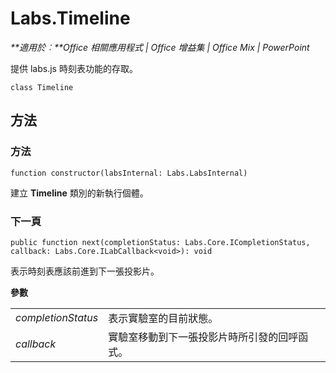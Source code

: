 
# Labs.Timeline

 _**適用於︰**Office 相關應用程式 | Office 增益集 | Office Mix | PowerPoint_

提供 labs.js 時刻表功能的存取。

```
class Timeline
```


## 方法




### 方法

 `function constructor(labsInternal: Labs.LabsInternal)`

建立 **Timeline** 類別的新執行個體。


### 下一頁

 `public function next(completionStatus: Labs.Core.ICompletionStatus, callback: Labs.Core.ILabCallback<void>): void`

表示時刻表應該前進到下一張投影片。

 **參數**


|||
|:-----|:-----|
| _completionStatus_|表示實驗室的目前狀態。|
| _callback_|實驗室移動到下一張投影片時所引發的回呼函式。|

